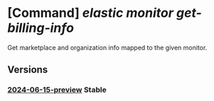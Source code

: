 # [Command] _elastic monitor get-billing-info_

Get marketplace and organization info mapped to the given monitor.

## Versions

### [2024-06-15-preview](/Resources/mgmt-plane/L3N1YnNjcmlwdGlvbnMve30vcmVzb3VyY2Vncm91cHMve30vcHJvdmlkZXJzL21pY3Jvc29mdC5lbGFzdGljL21vbml0b3JzL3t9L2dldGJpbGxpbmdpbmZv/2024-06-15-preview.xml) **Stable**

<!-- mgmt-plane /subscriptions/{}/resourcegroups/{}/providers/microsoft.elastic/monitors/{}/getbillinginfo 2024-06-15-preview -->
